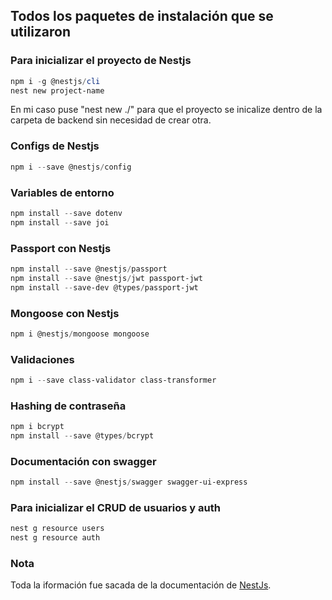 ## Todos los paquetes de instalación que se utilizaron

### Para inicializar el proyecto de Nestjs
```Powershell
npm i -g @nestjs/cli
nest new project-name
```
En mi caso puse "nest new ./" para que el proyecto se inicalize dentro de la carpeta de backend sin necesidad de crear otra.

### Configs de Nestjs
```Powershell
npm i --save @nestjs/config
```
### Variables de entorno
```Powershell
npm install --save dotenv
npm install --save joi
```

### Passport con Nestjs
```Powershell
npm install --save @nestjs/passport
npm install --save @nestjs/jwt passport-jwt
npm install --save-dev @types/passport-jwt
```

### Mongoose con Nestjs
```Powershell
npm i @nestjs/mongoose mongoose
```

### Validaciones
```Powershell
npm i --save class-validator class-transformer
```

### Hashing de contraseña
```Powershell
npm i bcrypt
npm install --save @types/bcrypt
```

### Documentación con swagger
```Powershell
npm install --save @nestjs/swagger swagger-ui-express
```

### Para inicializar el CRUD de usuarios y auth
```Powershell
nest g resource users
nest g resource auth
```

### Nota
Toda la iformación fue sacada de la documentación de [NestJs](https://docs.nestjs.com/).